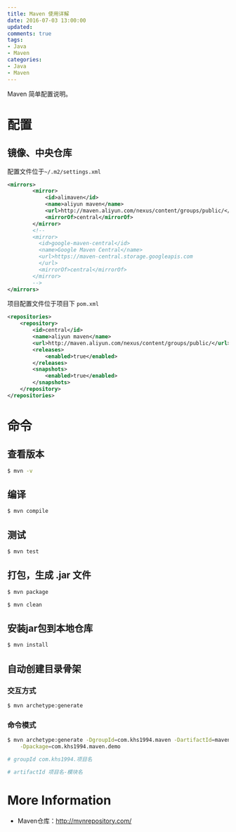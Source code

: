 ```yaml
---
title: Maven 使用详解
date: 2016-07-03 13:00:00
updated:
comments: true
tags:
- Java
- Maven
categories:
- Java
- Maven
---
```


Maven 简单配置说明。

<!--more-->

# 配置

## 镜像、中央仓库

配置文件位于`~/.m2/settings.xml`

```xml
<mirrors>
        <mirror>
            <id>alimaven</id>
            <name>aliyun maven</name>
            <url>http://maven.aliyun.com/nexus/content/groups/public/</url>
            <mirrorOf>central</mirrorOf>
        </mirror>
        <!--
        <mirror>
          <id>google-maven-central</id>
          <name>Google Maven Central</name>
          <url>https://maven-central.storage.googleapis.com
          </url>
          <mirrorOf>central</mirrorOf>
        </mirror>
        -->
</mirrors>
```

项目配置文件位于项目下 `pom.xml`

```xml
<repositories>
    <repository>
        <id>central</id>
        <name>aliyun maven</name>
        <url>http://maven.aliyun.com/nexus/content/groups/public/</url>
        <releases>
            <enabled>true</enabled>
        </releases>
        <snapshots>
            <enabled>true</enabled>
        </snapshots>
    </repository>
</repositories>
```

# 命令

## 查看版本

```bash
$ mvn -v
```

## 编译

```bash
$ mvn compile
```

## 测试

```bash
$ mvn test
```

## 打包，生成 .jar 文件

```bash
$ mvn package

$ mvn clean
```

## 安装jar包到本地仓库

```bash
$ mvn install
```

## 自动创建目录骨架

### 交互方式

```bash
$ mvn archetype:generate
```

### 命令模式

```bash
$ mvn archetype:generate -DgroupId=com.khs1994.maven -DartifactId=maven-demo -Dversion=1.0-SNAPSHOT \
    -Dpackage=com.khs1994.maven.demo

# groupId com.khs1994.项目名

# artifactId 项目名-模块名
```

# More Information

* Maven仓库：http://mvnrepository.com/
